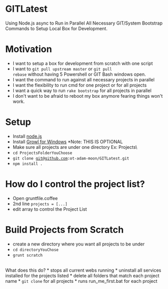 GITLatest
=========

Using Node.js async to Run in Parallel All Necessary GIT/System Bootstrap Commands to Setup Local Box for Development.

Motivation
==========
  *  I want to setup a box for development from scratch with one script
  *  I want to <code>git pull upstream master</code> or <code>git pull rebase</code> without having 5 Powershell or GIT Bash windows open.
  *  I want the command to run against all necessary projects in parallel
  *  I want the flexibility to run cmd for one project or for all projects
  *  I want a quick way to run <code>rake bootstrap</code> for all projects in parallel
  *  I don't want to be afraid to reboot my box anymore fearing things won't work.

Setup
=====

* Install [node.js](http://nodejs.org/)
* Install [Growl for Windows](http://www.growlforwindows.com/gfw/) *Note: THIS IS OPTIONAL
* Make sure all projects are under one directory Ex: Projects\
* <code>cd ProjectsFolderYouChoose</code>
* <code>git clone git@github.com:ot-adam-moon/GITLatest.git</code>
* <code>npm install .</code>

How do I control the project list?
==================================

* Open gruntfile.coffee
* 2nd line <code>projects = [...]</code>
* edit array to control the Project List


Build Projects from Scratch
===========================

* create a new directory where you want all projects to be under
* <code>cd directoryYouChose</code>
* <code>grunt scratch</code>
<br/>
What does this do?
 * stops all current webs running
 * uninstall all services installed for the projects listed
 * delete all folders that match each project name
 * <code>git clone</code> for all projects
 * runs run_me_first.bat for each project



